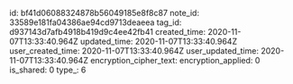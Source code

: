 id: bf41d06088324878b56049185e8f8c87
note_id: 33589e181fa04386ae94cd9713deaeea
tag_id: d937143d7afb4918b419d9c4ee42fb41
created_time: 2020-11-07T13:33:40.964Z
updated_time: 2020-11-07T13:33:40.964Z
user_created_time: 2020-11-07T13:33:40.964Z
user_updated_time: 2020-11-07T13:33:40.964Z
encryption_cipher_text: 
encryption_applied: 0
is_shared: 0
type_: 6